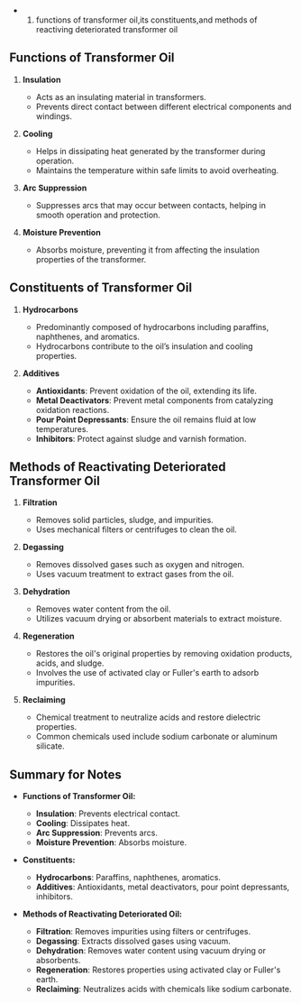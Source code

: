 * 1. functions of transformer oil,its constituents,and methods of reactiving deteriorated transformer oil

## Functions of Transformer Oil

1. **Insulation**
   - Acts as an insulating material in transformers.
   - Prevents direct contact between different electrical components and windings.
   
2. **Cooling**
   - Helps in dissipating heat generated by the transformer during operation.
   - Maintains the temperature within safe limits to avoid overheating.
   
3. **Arc Suppression**
   - Suppresses arcs that may occur between contacts, helping in smooth operation and protection.
   
4. **Moisture Prevention**
   - Absorbs moisture, preventing it from affecting the insulation properties of the transformer.

## Constituents of Transformer Oil

1. **Hydrocarbons**
   - Predominantly composed of hydrocarbons including paraffins, naphthenes, and aromatics.
   - Hydrocarbons contribute to the oil’s insulation and cooling properties.
   
2. **Additives**
   - **Antioxidants**: Prevent oxidation of the oil, extending its life.
   - **Metal Deactivators**: Prevent metal components from catalyzing oxidation reactions.
   - **Pour Point Depressants**: Ensure the oil remains fluid at low temperatures.
   - **Inhibitors**: Protect against sludge and varnish formation.

## Methods of Reactivating Deteriorated Transformer Oil

1. **Filtration**
   - Removes solid particles, sludge, and impurities.
   - Uses mechanical filters or centrifuges to clean the oil.
   
2. **Degassing**
   - Removes dissolved gases such as oxygen and nitrogen.
   - Uses vacuum treatment to extract gases from the oil.
   
3. **Dehydration**
   - Removes water content from the oil.
   - Utilizes vacuum drying or absorbent materials to extract moisture.
   
4. **Regeneration**
   - Restores the oil's original properties by removing oxidation products, acids, and sludge.
   - Involves the use of activated clay or Fuller's earth to adsorb impurities.
   
5. **Reclaiming**
   - Chemical treatment to neutralize acids and restore dielectric properties.
   - Common chemicals used include sodium carbonate or aluminum silicate.

## Summary for Notes

- **Functions of Transformer Oil:**
  - **Insulation**: Prevents electrical contact.
  - **Cooling**: Dissipates heat.
  - **Arc Suppression**: Prevents arcs.
  - **Moisture Prevention**: Absorbs moisture.
  
- **Constituents:**
  - **Hydrocarbons**: Paraffins, naphthenes, aromatics.
  - **Additives**: Antioxidants, metal deactivators, pour point depressants, inhibitors.
  
- **Methods of Reactivating Deteriorated Oil:**
  - **Filtration**: Removes impurities using filters or centrifuges.
  - **Degassing**: Extracts dissolved gases using vacuum.
  - **Dehydration**: Removes water content using vacuum drying or absorbents.
  - **Regeneration**: Restores properties using activated clay or Fuller's earth.
  - **Reclaiming**: Neutralizes acids with chemicals like sodium carbonate.

